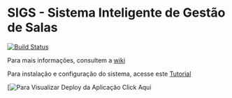 # SIGS - Sistema Inteligente de Gestão de Salas

[![Build Status](https://travis-ci.org/fga-gpp-mds/2017.1-SIGS.svg?branch=master)](https://travis-ci.org/fga-gpp-mds/2017.1-SIGS)

Para mais informações, consultem a [wiki](https://github.com/fga-gpp-mds/2017.1-SIGS/wiki)

Para instalação e configuração do sistema, acesse este [Tutorial](https://github.com/fga-gpp-mds/2017.1-SIGS/wiki/Comandos-de-Instala%C3%A7%C3%A3o-do-Ambiente)

[![Para Visualizar Deploy da Aplicação Click Aqui](https://sigs-unb.herokuapp.com/)

